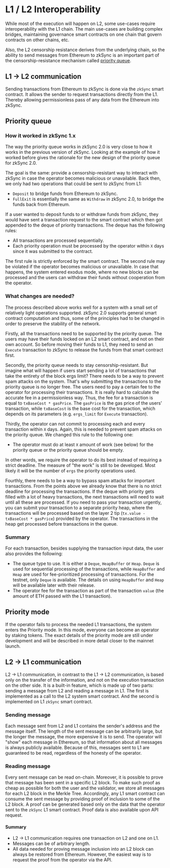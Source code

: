 # L1 / L2 Interoperability

While most of the execution will happen on L2, some use-cases require interoperability with the L1 chain. The main use-cases are building complex bridges, maintaining governance smart contracts on one chain that govern contracts on other chains, etc.

Also, the L2 censorship resistance derives from the underlying chain, so the ability to send messages from Ethereum to zkSync is an important part of the censorship-resistance mechanism called [priority queue](#priority-queue).

## L1 -> L2 communication

Sending transactions from Ethereum to zkSync is done via the `zkSync` smart contract. It allows the sender to request transactions directly from the L1. Thereby allowing permissionless pass of any data from the Ethereum into zkSync.

## Priority queue

### How it worked in zkSync 1.x

The way the priority queue works in zkSync 2.0 is very close to how it works in the previous version of zkSync. Looking at the example of how it worked before gives the rationale for the new design of the priority queue for zkSync 2.0.

The goal is the same: provide a censorship-resistant way to interact with zkSync in case the operator becomes malicious or unavailable. Back then, we only had two operations that could be sent to zkSync from L1:

- `Deposit` to bridge funds from Ethereum to zkSync.
- `FullExit` is essentially the same as `Withdraw` in zkSync 2.0, to bridge the funds back from Ethereum.

If a user wanted to deposit funds to or withdraw funds from zkSync, they would have sent a transaction request to the smart contract which then got appended to the deque of priority transactions. The deque has the following rules:

- All transactions are processed sequentially.
- Each priority operation must be processed by the operator within `X` days since it was submitted to the contract.

The first rule is strictly enforced by the smart contract. The second rule may be violated if the operator becomes malicious or unavailable. In case that happens, the system entered exodus mode, where no new blocks can be processed and the users can withdraw their funds without cooperation from the operator.

### What changes are needed?

The process described above works well for a system with a small set of relatively light operations supported. zkSync 2.0 supports general smart contract computation and thus, some of the principles had to be changed in order to preserve the stability of the network.

Firstly, all the transactions need to be supported by the priority queue. The users may have their funds locked on an L2 smart contract, and not on their own account. So before moving their funds to L1, they need to send an `Execute` transaction to zkSync to release the funds from that smart contract first.

Secondly, the priority queue needs to stay censorship-resistant. But imagine what will happen if users start sending a lot of transactions that take the entirety of the block ergs limit? There needs to be a way to prevent spam attacks on the system. That's why submitting the transactions to the priority queue is no longer free. The users need to pay a certain fee to the operator for processing their transactions. It is really hard to calculate the accurate fee in a permissionless way. Thus, the fee for a transaction is equal to `txBaseCost * gasPrice`. The `gasPrice` is the gas price of the users' transaction, while `txBaseCost` is the base cost for the transaction, which depends on its parameters (e.g. `ergs_limit` for `Execute` transaction).

Thirdly, the operator can not commit to processing each and every transaction within `X` days. Again, this is needed to prevent spam attacks on the priority queue. We changed this rule to the following one:

- The operator must do at least `X` amount of work (see below) for the priority queue or the priority queue should be empty.

In other words, we require the operator to do its best instead of requiring a strict deadline. The measure of "the work" is still to be developed. Most likely it will be the number of `ergs` the priority operations used.

Fourthly, there needs to be a way to bypass spam attacks for important transactions. From the points above we already know that there is no strict deadline for processing the transactions. If the deque with priority gets filled with a lot of heavy transactions, the next transactions will need to wait until all these are processed. If you need to pass your transaction urgently, you can submit your transaction to a separate priority heap, where the transactions will be processed based on the layer 2 tip (`tx.value - txBaseCost * gasPrice`) provided by the operator. The transactions in the heap get processed before transactions in the queue.

### Summary

For each transaction, besides supplying the transaction input data, the user also provides the following:

- The queue type to use. It is either a `Deque`, `HeapBuffer` or `Heap`. `Deque` is used for sequential processing of the transactions, while `HeapBuffer` and `Heap` are used for fee-prioritized processing of transactions. For the testnet, only `Deque` is available. The details on using `HeapBuffer` and `Heap` will be available later with their release.
- The operator fee for the transaction as part of the transaction `value` (the amount of ETH passed with the L1 transaction).

## Priority mode

If the operator fails to process the needed L1 transactions, the system enters the Priority mode. In this mode, everyone can become an operator by staking tokens. The exact details of the priority mode are still under development and will be described in more detail closer to the mainnet launch.

## L2 -> L1 communication

L2 -> L1 communication, in contrast to the L1 -> L2 communication, is based only on the transfer of the information, and not on the execution transaction on the other side. It is a built-in feature, which is made up of two parts: sending a message from L2 and reading a message in L1. The first is implemented as a call to the L2 system smart contract. And the second is implemented on L1 `zkSync` smart contract.

### Sending message

Each message sent from L2 and L1 contains the sender's address and the message itself. The length of the sent message can be arbitrarily large, but the longer the message, the more expensive it is to send. The operator will "show" each message in Ethereum, so that information about all messages is always publicly available. Because of this, messages sent to L1 are guaranteed to be read, regardless of the honesty of the operator.

### Reading message

Every sent message can be read on-chain. Moreover, it is possible to prove that message has been sent in a specific L2 block. To make such proof as cheap as possible for both the user and the validator, we store all messages for each L2 block in the Merkle Tree. Accordingly, any L1 smart contract can consume the sent message by providing proof of inclusion to some of the L2 block. A proof can be generated based only on the data that the operator sent to the `zkSync` L1 smart contract. Proof data is also available upon API request. 

#### Summary

- L2 -> L1 communication requires one transaction on L2 and one on L1.
- Messages can be of arbitrary length.
- All data needed for proving message inclusion into an L2 block can always be restored from Ethereum. However, the easiest way is to request the proof from the operator via the API. 
